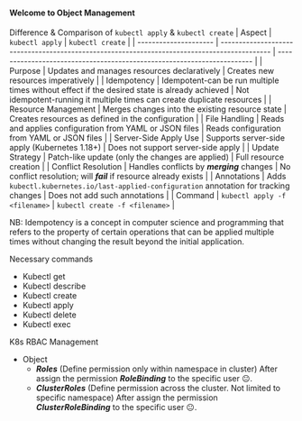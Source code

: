 #### Welcome to Object Management
Difference & Comparison of `kubectl apply`  & `kubectl create` 
| Aspect                | `kubectl apply`                                                                              | `kubectl create`                                                        |
| --------------------- | -------------------------------------------------------------------------------------------- | ----------------------------------------------------------------------- |
| Purpose               | Updates and manages resources declaratively                                                  | Creates new resources imperatively                                      |
| Idempotency           | Idempotent-can be run multiple times without effect if the desired state is already achieved | Not idempotent-running it multiple times can create duplicate resources |
| Resource Management   | Merges changes into the existing resource state                                              | Creates resources as defined in the configuration                       |
| File Handling         | Reads and applies configuration from YAML or JSON files                                      | Reads configuration from YAML or JSON files                             |
| Server-Side Apply Use | Supports server-side apply (Kubernetes 1.18+)                                                | Does not support server-side apply                                      |
| Update Strategy       | Patch-like update (only the changes are applied)                                             | Full resource creation                                                  |
| Conflict Resolution   | Handles conflicts by ***merging*** changes                                                   | No conflict resolution; will ***fail*** if resource already exists      |
| Annotations           | Adds `kubectl.kubernetes.io/last-applied-configuration` annotation for tracking changes      | Does not add such annotations                                           |
| Command               | `kubectl apply -f <filename>`                                                                | `kubectl create -f <filename>`                                          |

NB:
Idempotency is a concept in computer science and programming that refers to the property of certain operations that can be applied multiple times without changing the result beyond the initial application.

Necessary commands
- Kubectl get
- Kubectl describe
- Kubectl create
- Kubectl apply
- Kubectl delete
- Kubectl exec

K8s RBAC Management
- Object
  - ***Roles*** (Define permission only within namespace in cluster)
    After assign the permission ***RoleBinding*** to the specific user 😐.
  - ***ClusterRoles*** (Define permission across the cluster. Not limited to specific namespace)
    After assign the permission ***ClusterRoleBinding*** to the specific user 😐.